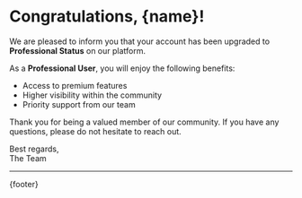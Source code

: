 # Congratulations, {name}!

We are pleased to inform you that your account has been upgraded to **Professional Status** on our platform.

As a **Professional User**, you will enjoy the following benefits:

- Access to premium features
- Higher visibility within the community
- Priority support from our team

Thank you for being a valued member of our community. If you have any questions, please do not hesitate to reach out.

Best regards,  
The Team

---
{footer}
